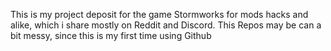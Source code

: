 This is my project deposit for the game Stormworks for mods hacks and alike, which
i share mostly on Reddit and Discord.
This Repos may be can a bit messy, since this is
my first time using Github
